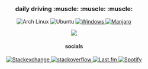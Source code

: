 
<div align="center">

<h3> daily driving :muscle: :muscle: :muscle:</h3>
<p>
    <img src="https://img.shields.io/badge/Arch%20Linux-1793D1?logo=arch-linux&logoColor=fff&style=flat"
    alt="Arch Linux">
    <img src="https://img.shields.io/badge/Ubuntu-E95420?style=flat&logo=ubuntu&logoColor=white"
    alt="Ubuntu">
<a href="">
    <img src="https://img.shields.io/badge/Windows-0078D6?style=flat&logo=windows&logoColor=white"
    alt="Windows">
</a>
<a href="">
    <img src="https://img.shields.io/badge/Manjaro-3DDC84?style=flat&logo=Manjaro&logoColor=white"
    alt="Manjaro">
</a>

</p>

<p>
<a href="">
    <img src ="https://img.shields.io/badge/blender-%23F5792A.svg?style=flat&logo=blender&logoColor=white
    alt="blender">
</a>

</p>

<h4> socials </h4>
<p>
    <a href="https://meta.stackexchange.com/users/1235930/humanconly">
    <img src="https://img.shields.io/badge/StackExchange-%23ffffff.svg?style=flat&logo=StackExchange&logoColor=white"
         alt="Stackexchange">

<a href="https://stackoverflow.com/users/19682390/humanconly">
  <img src="https://img.shields.io/badge/Stack_Overflow-FE7A16?style=flat&logo=stack-overflow&logoColor=white"
        alt="stackoverflow">

<a href="https://www.last.fm/">
    <img src="https://img.shields.io/badge/last.fm-D51007?style=flat&logo=last.fm&logoColor=white"
         alt="Last.fm">
         
<a href="https://open.spotify.com/user/deadtrees%3F?si=2b0422320f56499d">
    <img src="https://img.shields.io/badge/Spotify-1ED760?&style=flat&logo=spotify&logoColor=white"
         alt="Spotify">

</p>

</div>
